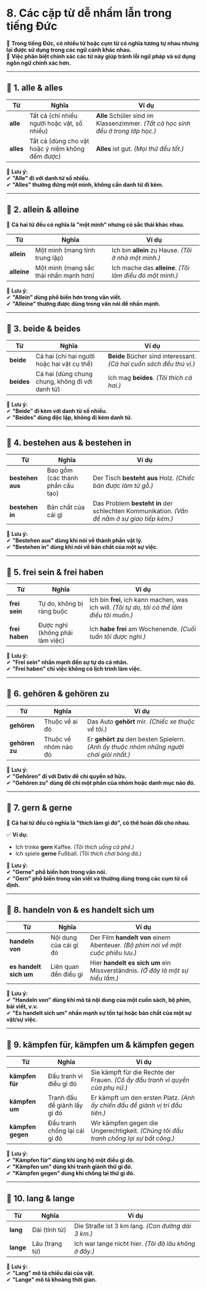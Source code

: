 # **8. Các cặp từ dễ nhầm lẫn trong tiếng Đức**

📌 **Trong tiếng Đức, có nhiều từ hoặc cụm từ có nghĩa tương tự nhau nhưng lại được sử dụng trong các ngữ cảnh khác nhau.**  
📌 **Việc phân biệt chính xác các từ này giúp tránh lỗi ngữ pháp và sử dụng ngôn ngữ chính xác hơn.**

---

## **📍 1. alle & alles**

|**Từ**|**Nghĩa**|**Ví dụ**|
|---|---|---|
|**alle**|Tất cả (chỉ nhiều người hoặc vật, số nhiều)|**Alle** Schüler sind im Klassenzimmer. _(Tất cả học sinh đều ở trong lớp học.)_|
|**alles**|Tất cả (dùng cho vật hoặc ý niệm không đếm được)|**Alles** ist gut. _(Mọi thứ đều tốt.)_|

📌 **Lưu ý:**  
✔ **"Alle" đi với danh từ số nhiều.**  
✔ **"Alles" thường đứng một mình, không cần danh từ đi kèm.**

---

## **📍 2. allein & alleine**

📌 **Cả hai từ đều có nghĩa là "một mình" nhưng có sắc thái khác nhau.**

|**Từ**|**Nghĩa**|**Ví dụ**|
|---|---|---|
|**allein**|Một mình (mang tính trung lập)|Ich bin **allein** zu Hause. _(Tôi ở nhà một mình.)_|
|**alleine**|Một mình (mang sắc thái nhấn mạnh hơn)|Ich mache das **alleine**. _(Tôi làm điều đó một mình.)_|

📌 **Lưu ý:**  
✔ **"Allein" dùng phổ biến hơn trong văn viết.**  
✔ **"Alleine" thường được dùng trong văn nói để nhấn mạnh.**

---

## **📍 3. beide & beides**

|**Từ**|**Nghĩa**|**Ví dụ**|
|---|---|---|
|**beide**|Cả hai (chỉ hai người hoặc hai vật cụ thể)|**Beide** Bücher sind interessant. _(Cả hai cuốn sách đều thú vị.)_|
|**beides**|Cả hai (dùng chung chung, không đi với danh từ)|Ich mag **beides**. _(Tôi thích cả hai.)_|

📌 **Lưu ý:**  
✔ **"Beide" đi kèm với danh từ số nhiều.**  
✔ **"Beides" dùng độc lập, không đi kèm danh từ.**

---

## **📍 4. bestehen aus & bestehen in**

|**Từ**|**Nghĩa**|**Ví dụ**|
|---|---|---|
|**bestehen aus**|Bao gồm (các thành phần cấu tạo)|Der Tisch **besteht aus** Holz. _(Chiếc bàn được làm từ gỗ.)_|
|**bestehen in**|Bản chất của cái gì|Das Problem **besteht in** der schlechten Kommunikation. _(Vấn đề nằm ở sự giao tiếp kém.)_|

📌 **Lưu ý:**  
✔ **"Bestehen aus" dùng khi nói về thành phần vật lý.**  
✔ **"Bestehen in" dùng khi nói về bản chất của một sự việc.**

---

## **📍 5. frei sein & frei haben**

|**Từ**|**Nghĩa**|**Ví dụ**|
|---|---|---|
|**frei sein**|Tự do, không bị ràng buộc|Ich bin **frei**, ich kann machen, was ich will. _(Tôi tự do, tôi có thể làm điều tôi muốn.)_|
|**frei haben**|Được nghỉ (không phải làm việc)|Ich **habe frei** am Wochenende. _(Cuối tuần tôi được nghỉ.)_|

📌 **Lưu ý:**  
✔ **"Frei sein" nhấn mạnh đến sự tự do cá nhân.**  
✔ **"Frei haben" chỉ việc không có lịch trình làm việc.**

---

## **📍 6. gehören & gehören zu**

|**Từ**|**Nghĩa**|**Ví dụ**|
|---|---|---|
|**gehören**|Thuộc về ai đó|Das Auto **gehört** mir. _(Chiếc xe thuộc về tôi.)_|
|**gehören zu**|Thuộc về nhóm nào đó|Er **gehört zu** den besten Spielern. _(Anh ấy thuộc nhóm những người chơi giỏi nhất.)_|

📌 **Lưu ý:**  
✔ **"Gehören" đi với Dativ để chỉ quyền sở hữu.**  
✔ **"Gehören zu" dùng để chỉ một phần của nhóm hoặc danh mục nào đó.**

---

## **📍 7. gern & gerne**

📌 **Cả hai từ đều có nghĩa là "thích làm gì đó", có thể hoán đổi cho nhau.**

✅ **Ví dụ:**

- Ich trinke **gern** Kaffee. _(Tôi thích uống cà phê.)_
- Ich spiele **gerne** Fußball. _(Tôi thích chơi bóng đá.)_

📌 **Lưu ý:**  
✔ **"Gerne" phổ biến hơn trong văn nói.**  
✔ **"Gern" phổ biến trong văn viết và thường dùng trong các cụm từ cố định.**

---

## **📍 8. handeln von & es handelt sich um**

|**Từ**|**Nghĩa**|**Ví dụ**|
|---|---|---|
|**handeln von**|Nội dung của cái gì đó|Der Film **handelt von** einem Abenteuer. _(Bộ phim nói về một cuộc phiêu lưu.)_|
|**es handelt sich um**|Liên quan đến điều gì|Hier **handelt es sich um** ein Missverständnis. _(Ở đây là một sự hiểu lầm.)_|

📌 **Lưu ý:**  
✔ **"Handeln von" dùng khi mô tả nội dung của một cuốn sách, bộ phim, bài viết, v.v.**  
✔ **"Es handelt sich um" nhấn mạnh sự tồn tại hoặc bản chất của một sự vật/sự việc.**

---

## **📍 9. kämpfen für, kämpfen um & kämpfen gegen**

|**Từ**|**Nghĩa**|**Ví dụ**|
|---|---|---|
|**kämpfen für**|Đấu tranh vì điều gì đó|Sie kämpft für die Rechte der Frauen. _(Cô ấy đấu tranh vì quyền của phụ nữ.)_|
|**kämpfen um**|Tranh đấu để giành lấy gì đó|Er kämpft um den ersten Platz. _(Anh ấy chiến đấu để giành vị trí đầu tiên.)_|
|**kämpfen gegen**|Đấu tranh chống lại cái gì đó|Wir kämpfen gegen die Ungerechtigkeit. _(Chúng tôi đấu tranh chống lại sự bất công.)_|

📌 **Lưu ý:**  
✔ **"Kämpfen für" dùng khi ủng hộ một điều gì đó.**  
✔ **"Kämpfen um" dùng khi tranh giành thứ gì đó.**  
✔ **"Kämpfen gegen" dùng khi chống lại thứ gì đó.**

---

## **📍 10. lang & lange**

|**Từ**|**Nghĩa**|**Ví dụ**|
|---|---|---|
|**lang**|Dài (tính từ)|Die Straße ist 3 km lang. _(Con đường dài 3 km.)_|
|**lange**|Lâu (trạng từ)|Ich war lange nicht hier. _(Tôi đã lâu không ở đây.)_|

📌 **Lưu ý:**  
✔ **"Lang" mô tả chiều dài của vật.**  
✔ **"Lange" mô tả khoảng thời gian.**
